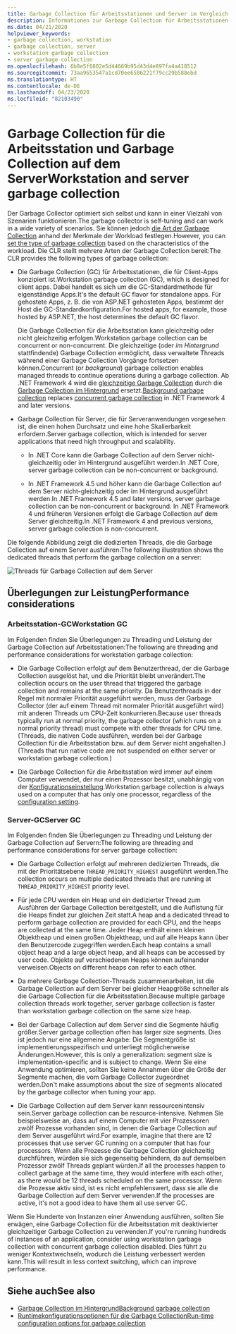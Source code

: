 ```yaml
---
title: Garbage Collection für Arbeitsstationen und Server im Vergleich
description: Informationen zur Garbage Collection für Arbeitsstationen und Server in .NET
ms.date: 04/21/2020
helpviewer_keywords:
- garbage collection, workstation
- garbage collection, server
- workstation garbage collection
- server garbage collection
ms.openlocfilehash: 6b8e5f6802e5d44669b95d43d4e897fa4a418512
ms.sourcegitcommit: 73aa9653547a1cd70ee6586221f79cc29b588ebd
ms.translationtype: HT
ms.contentlocale: de-DE
ms.lasthandoff: 04/23/2020
ms.locfileid: "82103490"
---
```

# <a name="workstation-and-server-garbage-collection"></a><span data-ttu-id="c246b-103">Garbage Collection für die Arbeitsstation und Garbage Collection auf dem Server</span><span class="sxs-lookup"><span data-stu-id="c246b-103">Workstation and server garbage collection</span></span>

<span data-ttu-id="c246b-104">Der Garbage Collector optimiert sich selbst und kann in einer Vielzahl von Szenarien funktionieren.</span><span class="sxs-lookup"><span data-stu-id="c246b-104">The garbage collector is self-tuning and can work in a wide variety of scenarios.</span></span> <span data-ttu-id="c246b-105">Sie können jedoch [die Art der Garbage Collection](../../core/run-time-config/garbage-collector.md#flavors-of-garbage-collection) anhand der Merkmale der Workload festlegen.</span><span class="sxs-lookup"><span data-stu-id="c246b-105">However, you can [set the type of garbage collection](../../core/run-time-config/garbage-collector.md#flavors-of-garbage-collection) based on the characteristics of the workload.</span></span> <span data-ttu-id="c246b-106">Die CLR stellt mehrere Arten der Garbage Collection bereit:</span><span class="sxs-lookup"><span data-stu-id="c246b-106">The CLR provides the following types of garbage collection:</span></span>

- <span data-ttu-id="c246b-107">Die Garbage Collection (GC) für Arbeitsstationen, die für Client-Apps konzipiert ist.</span><span class="sxs-lookup"><span data-stu-id="c246b-107">Workstation garbage collection (GC), which is designed for client apps.</span></span> <span data-ttu-id="c246b-108">Dabei handelt es sich um die GC-Standardmethode für eigenständige Apps.</span><span class="sxs-lookup"><span data-stu-id="c246b-108">It's the default GC flavor for standalone apps.</span></span> <span data-ttu-id="c246b-109">Für gehostete Apps, z. B. die von ASP.NET gehosteten Apps, bestimmt der Host die GC-Standardkonfiguration.</span><span class="sxs-lookup"><span data-stu-id="c246b-109">For hosted apps, for example, those hosted by ASP.NET, the host determines the default GC flavor.</span></span>

  <span data-ttu-id="c246b-110">Die Garbage Collection für die Arbeitsstation kann gleichzeitig oder nicht gleichzeitig erfolgen.</span><span class="sxs-lookup"><span data-stu-id="c246b-110">Workstation garbage collection can be concurrent or non-concurrent.</span></span> <span data-ttu-id="c246b-111">Die gleichzeitige (oder *im Hintergrund* stattfindende) Garbage Collection ermöglicht, dass verwaltete Threads während einer Garbage Collection Vorgänge fortsetzen können.</span><span class="sxs-lookup"><span data-stu-id="c246b-111">Concurrent (or *background*) garbage collection enables managed threads to continue operations during a garbage collection.</span></span> <span data-ttu-id="c246b-112">Ab .NET Framework 4 wird die [gleichzeitige Garbage Collection](background-gc.md#concurrent-garbage-collection) durch die [Garbage Collection im Hintergrund](background-gc.md) ersetzt.</span><span class="sxs-lookup"><span data-stu-id="c246b-112">[Background garbage collection](background-gc.md) replaces [concurrent garbage collection](background-gc.md#concurrent-garbage-collection) in .NET Framework 4 and later versions.</span></span>

- <span data-ttu-id="c246b-113">Garbage Collection für Server, die für Serveranwendungen vorgesehen ist, die einen hohen Durchsatz und eine hohe Skalierbarkeit erfordern.</span><span class="sxs-lookup"><span data-stu-id="c246b-113">Server garbage collection, which is intended for server applications that need high throughput and scalability.</span></span>

  - <span data-ttu-id="c246b-114">In .NET Core kann die Garbage Collection auf dem Server nicht-gleichzeitig oder im Hintergrund ausgeführt werden.</span><span class="sxs-lookup"><span data-stu-id="c246b-114">In .NET Core, server garbage collection can be non-concurrent or background.</span></span>

  - <span data-ttu-id="c246b-115">In .NET Framework 4.5 und höher kann die Garbage Collection auf dem Server nicht-gleichzeitig oder im Hintergrund ausgeführt werden.</span><span class="sxs-lookup"><span data-stu-id="c246b-115">In .NET Framework 4.5 and later versions, server garbage collection can be non-concurrent or background.</span></span> <span data-ttu-id="c246b-116">In .NET Framework 4 und früheren Versionen erfolgt die Garbage Collection auf dem Server gleichzeitig.</span><span class="sxs-lookup"><span data-stu-id="c246b-116">In .NET Framework 4 and previous versions, server garbage collection is non-concurrent.</span></span>

<span data-ttu-id="c246b-117">Die folgende Abbildung zeigt die dedizierten Threads, die die Garbage Collection auf einem Server ausführen:</span><span class="sxs-lookup"><span data-stu-id="c246b-117">The following illustration shows the dedicated threads that perform the garbage collection on a server:</span></span>

![Threads für Garbage Collection auf dem Server](./media/gc-server.png)

## <a name="performance-considerations"></a><span data-ttu-id="c246b-119">Überlegungen zur Leistung</span><span class="sxs-lookup"><span data-stu-id="c246b-119">Performance considerations</span></span>

### <a name="workstation-gc"></a><span data-ttu-id="c246b-120">Arbeitsstation-GC</span><span class="sxs-lookup"><span data-stu-id="c246b-120">Workstation GC</span></span>

<span data-ttu-id="c246b-121">Im Folgenden finden Sie Überlegungen zu Threading und Leistung der Garbage Collection auf Arbeitsstationen:</span><span class="sxs-lookup"><span data-stu-id="c246b-121">The following are threading and performance considerations for workstation garbage collection:</span></span>

- <span data-ttu-id="c246b-122">Die Garbage Collection erfolgt auf dem Benutzerthread, der die Garbage Collection ausgelöst hat, und die Priorität bleibt unverändert.</span><span class="sxs-lookup"><span data-stu-id="c246b-122">The collection occurs on the user thread that triggered the garbage collection and remains at the same priority.</span></span> <span data-ttu-id="c246b-123">Da Benutzerthreads in der Regel mit normaler Priorität ausgeführt werden, muss der Garbage Collector (der auf einem Thread mit normaler Priorität ausgeführt wird) mit anderen Threads um CPU-Zeit konkurrieren.</span><span class="sxs-lookup"><span data-stu-id="c246b-123">Because user threads typically run at normal priority, the garbage collector (which runs on a normal priority thread) must compete with other threads for CPU time.</span></span> <span data-ttu-id="c246b-124">(Threads, die nativen Code ausführen, werden bei der Garbage Collection für die Arbeitsstation bzw. auf dem Server nicht angehalten.)</span><span class="sxs-lookup"><span data-stu-id="c246b-124">(Threads that run native code are not suspended on either server or workstation garbage collection.)</span></span>

- <span data-ttu-id="c246b-125">Die Garbage Collection für die Arbeitsstation wird immer auf einem Computer verwendet, der nur einen Prozessor besitzt, unabhängig von der [Konfigurationseinstellung](../../core/run-time-config/garbage-collector.md#systemgcservercomplus_gcserver).</span><span class="sxs-lookup"><span data-stu-id="c246b-125">Workstation garbage collection is always used on a computer that has only one processor, regardless of the [configuration setting](../../core/run-time-config/garbage-collector.md#systemgcservercomplus_gcserver).</span></span>

### <a name="server-gc"></a><span data-ttu-id="c246b-126">Server-GC</span><span class="sxs-lookup"><span data-stu-id="c246b-126">Server GC</span></span>

<span data-ttu-id="c246b-127">Im Folgenden finden Sie Überlegungen zu Threading und Leistung der Garbage Collection auf Servern:</span><span class="sxs-lookup"><span data-stu-id="c246b-127">The following are threading and performance considerations for server garbage collection:</span></span>

- <span data-ttu-id="c246b-128">Die Garbage Collection erfolgt auf mehreren dedizierten Threads, die mit der Prioritätsebene `THREAD_PRIORITY_HIGHEST` ausgeführt werden.</span><span class="sxs-lookup"><span data-stu-id="c246b-128">The collection occurs on multiple dedicated threads that are running at `THREAD_PRIORITY_HIGHEST` priority level.</span></span>

- <span data-ttu-id="c246b-129">Für jede CPU werden ein Heap und ein dedizierter Thread zum Ausführen der Garbage Collection bereitgestellt, und die Auflistung für die Heaps findet zur gleichen Zeit statt.</span><span class="sxs-lookup"><span data-stu-id="c246b-129">A heap and a dedicated thread to perform garbage collection are provided for each CPU, and the heaps are collected at the same time.</span></span> <span data-ttu-id="c246b-130">Jeder Heap enthält einen kleinen Objektheap und einen großen Objektheap, und auf alle Heaps kann über den Benutzercode zugegriffen werden.</span><span class="sxs-lookup"><span data-stu-id="c246b-130">Each heap contains a small object heap and a large object heap, and all heaps can be accessed by user code.</span></span> <span data-ttu-id="c246b-131">Objekte auf verschiedenen Heaps können aufeinander verweisen.</span><span class="sxs-lookup"><span data-stu-id="c246b-131">Objects on different heaps can refer to each other.</span></span>

- <span data-ttu-id="c246b-132">Da mehrere Garbage Collection-Threads zusammenarbeiten, ist die Garbage Collection auf dem Server bei gleicher Heapgröße schneller als die Garbage Collection für die Arbeitsstation.</span><span class="sxs-lookup"><span data-stu-id="c246b-132">Because multiple garbage collection threads work together, server garbage collection is faster than workstation garbage collection on the same size heap.</span></span>

- <span data-ttu-id="c246b-133">Bei der Garbage Collection auf dem Server sind die Segmente häufig größer.</span><span class="sxs-lookup"><span data-stu-id="c246b-133">Server garbage collection often has larger size segments.</span></span> <span data-ttu-id="c246b-134">Dies ist jedoch nur eine allgemeine Angabe: Die Segmentgröße ist implementierungsspezifisch und unterliegt möglicherweise Änderungen.</span><span class="sxs-lookup"><span data-stu-id="c246b-134">However, this is only a generalization: segment size is implementation-specific and is subject to change.</span></span> <span data-ttu-id="c246b-135">Wenn Sie eine Anwendung optimieren, sollten Sie keine Annahmen über die Größe der Segmente machen, die vom Garbage Collector zugeordnet werden.</span><span class="sxs-lookup"><span data-stu-id="c246b-135">Don't make assumptions about the size of segments allocated by the garbage collector when tuning your app.</span></span>

- <span data-ttu-id="c246b-136">Die Garbage Collection auf dem Server kann ressourcenintensiv sein.</span><span class="sxs-lookup"><span data-stu-id="c246b-136">Server garbage collection can be resource-intensive.</span></span> <span data-ttu-id="c246b-137">Nehmen Sie beispielsweise an, dass auf einem Computer mit vier Prozessoren zwölf Prozesse vorhanden sind, in denen die Garbage Collection auf dem Server ausgeführt wird.</span><span class="sxs-lookup"><span data-stu-id="c246b-137">For example, imagine that there are 12 processes that use server GC running on a computer that has four processors.</span></span> <span data-ttu-id="c246b-138">Wenn alle Prozesse die Garbage Collection gleichzeitig durchführen, würden sie sich gegenseitig behindern, da auf demselben Prozessor zwölf Threads geplant würden.</span><span class="sxs-lookup"><span data-stu-id="c246b-138">If all the processes happen to collect garbage at the same time, they would interfere with each other, as there would be 12 threads scheduled on the same processor.</span></span> <span data-ttu-id="c246b-139">Wenn die Prozesse aktiv sind, ist es nicht empfehlenswert, dass sie alle die Garbage Collection auf dem Server verwenden.</span><span class="sxs-lookup"><span data-stu-id="c246b-139">If the processes are active, it's not a good idea to have them all use server GC.</span></span>

<span data-ttu-id="c246b-140">Wenn Sie Hunderte von Instanzen einer Anwendung ausführen, sollten Sie erwägen, eine Garbage Collection für die Arbeitsstation mit deaktivierter gleichzeitiger Garbage Collection zu verwenden.</span><span class="sxs-lookup"><span data-stu-id="c246b-140">If you're running hundreds of instances of an application, consider using workstation garbage collection with concurrent garbage collection disabled.</span></span> <span data-ttu-id="c246b-141">Dies führt zu weniger Kontextwechseln, wodurch die Leistung verbessert werden kann.</span><span class="sxs-lookup"><span data-stu-id="c246b-141">This will result in less context switching, which can improve performance.</span></span>

## <a name="see-also"></a><span data-ttu-id="c246b-142">Siehe auch</span><span class="sxs-lookup"><span data-stu-id="c246b-142">See also</span></span>

- [<span data-ttu-id="c246b-143">Garbage Collection im Hintergrund</span><span class="sxs-lookup"><span data-stu-id="c246b-143">Background garbage collection</span></span>](background-gc.md)
- [<span data-ttu-id="c246b-144">Runtimekonfigurationsoptionen für die Garbage Collection</span><span class="sxs-lookup"><span data-stu-id="c246b-144">Run-time configuration options for garbage collection</span></span>](../../core/run-time-config/garbage-collector.md)
